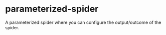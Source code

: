 # parameterized-spider
A parameterized spider where you can configure the output/outcome of the spider.
